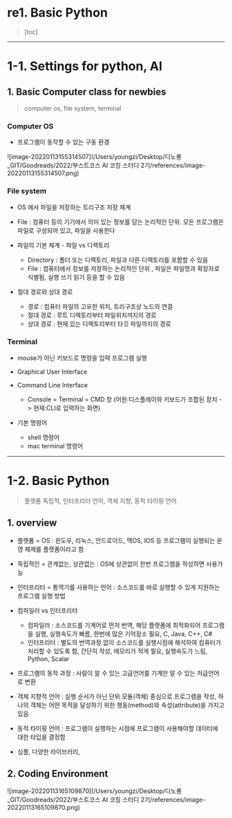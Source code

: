 # re1. Basic Python

> [toc]

----

# 1-1. Settings for python, AI

## 1. Basic Computer class for newbies

> computer os, file system, terminal

### Computer OS

- 프로그램이 동작할 수 있는 구동 환경

![image-20220113155314507](/Users/youngzi/Desktop/디노룡_GIT/Goodreads/2022/부스트코스 AI 코칭 스터디 2기/references/image-20220113155314507.png)



### File system

- OS 에서 파일을 저장하는 트리구조 저장 체계
- File : 컴퓨터 등의 기기에서 의미 있는 정보를 담는 논리적인 단위. 모든 프로그램은 파일로 구성되어 있고, 파일을 사용한다

- 파일의 기본 체계 - 파일 vs 디렉토리 
  - Directory : 폴더 또는 디렉토리, 파일과 다른 디렉토리를 포함할 수 있음
  - File : 컴퓨터에서 정보를 저장하는 논리적인 단위 , 파일은 파일명과 확장자로 식별됨, 실행 쓰기 읽기 등을 할 수 있음
- 절대 경로와 상대 경로
  - 경로 : 컴퓨터 파일의 고유한 위치, 트리구조상 노드의 연결
  - 절대 경로 : 루트 디렉토리부터 파일위치까지의 경로
  - 상대 경로 : 현재 있는 디렉토리부터 타깃 파일까지의 경로



### Terminal

- mouse가 아닌 키보드로 명령을 입력 프로그램 실행
- Graphical User Interface
- Command Line Interface
  - Console = Terminal = CMD 창 (어원:디스플레이와 키보드가 조합된 장치 -> 현재:CLI로 입력하는 화면)

- 기본 명령어 
  - shell 명령어
  - mac terminal 명령어

----------

# 1-2. Basic Python

> 플랫폼 독립적, 인터프리터 언어, 객체 지향, 동적 타이핑 언어

## 1. overview

- 플랫폼 = OS : 윈도우, 리눅스, 안드로이드, 맥OS, IOS 등 프로그램이 실행되는 운영 체제를 플랫폼이라고 함
- 독립적인 = 관계없는, 상관없는 : OS에 상관없이 한번 프로그램을 작성하면 사용가능
- 인터프리터 = 통역기를 사용하는 언어 : 소스코드를 바로 실행할 수 있게 지원하는 프로그램 실행 방법
- 컴파일러 vs 인터프리터 
  - 컴파일러 : 소스코드를 기계어로 먼저 번역, 해당 플랫폼에 최적화되어 프로그램을 실행, 실행속도가 빠름, 한번에 많은 기억장소 필요, C, Java, C++, C#
  - 인터프리터 : 별도의 번역과정 없이 소스코드를 실행시점에 해석하여 컴퓨터가 처리할 수 있도록 함, 간단히 작성, 메모리가 적게 필요, 실행속도가 느림, Python, Scalar
- 프로그램의 동작 과정 : 사람이 알 수 있는 고급언어를 기계만 알 수 있는 저급언어로 변환
- 객체 지향적 언어 : 실행 순서가 아닌 단위 모듈(객체) 중심으로 프로그램을 작성, 하나의 객체는 어떤 목적을 달성하기 위한 행동(method)와 속성(attribute)을 가지고 있음
- 동적 타이핑 언어 : 프로그램이 실행하는 시점에 프로그램이 사용해야할 데이터에 대한 타입을 결정함

- 심플, 다양한 라이브러리, 



## 2. Coding Environment

![image-20220113165109870](/Users/youngzi/Desktop/디노룡_GIT/Goodreads/2022/부스트코스 AI 코칭 스터디 2기/references/image-20220113165109870.png)











